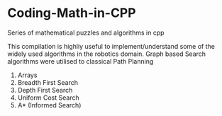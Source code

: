 # Coding-Math-in-CPP
Series of mathematical puzzles and algorithms in cpp

This compilation is highliy useful to implement/understand some of the widely used algorithms in the robotics domain. Graph based Search algorithms were utilised to classical Path Planning 

1. Arrays
2. Breadth First Search
3. Depth First Search
4. Uniform Cost Search
5. A* (Informed Search)
